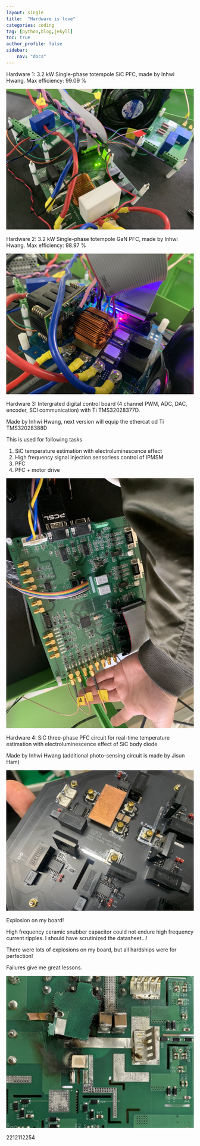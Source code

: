 ```yaml
---
layout: single
title:  "Hardware is love"
categories: coding
tag: [python,blog,jekyll]
toc: true
author_profile: false
sidebar: 
    nav: "docs"
---
```


Hardware 1: 3.2 kW Single-phase totempole SiC PFC, made by Inhwi Hwang.
Max efficiency: 99.09 %

![1](images/2022-03-05-first/1.png)

Hardware 2: 3.2 kW Single-phase totempole GaN PFC, made by Inhwi Hwang.
Max efficiency: 98.97 %

![2](images/2022-03-05-first/2.png)

Hardware 3: Intergrated digital control board (4 channel PWM, ADC, DAC, encoder, SCI communication) with Ti TMS32028377D.

Made by Inhwi Hwang, next version will equip the ethercat od Ti TMS32028388D

This is used for following tasks

1. SiC temperature estimation with electroluminescence effect
2. High frequency signal injection sensorless control of IPMSM
3. PFC
4. PFC + motor drive

![3](images/2022-03-05-first/3-16707668431416.png)

Hardware 4: SiC three-phase PFC circuit for real-time temperature estimation with electroluminescence effect of SiC body diode

Made by Inhwi Hwang (additional photo-sensing circuit is made by Jisun Ham)

![4](images/2022-03-05-first/4.png)

Explosion on my board!

High frequency ceramic snubber capacitor could not endure high frequency current ripples. I should have scrutinized the datasheet...!

There were lots of explosions on my board, but all hardships were for perfection!

Failures give me great lessons.

![5](images/2022-03-05-first/5.png)

2212112254
